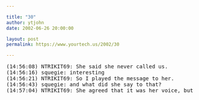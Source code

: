 ```yaml
---

title: "30"
author: ytjohn
date: 2002-06-26 20:00:00

layout: post
permalink: https://www.yourtech.us/2002/30

---
```

<pre>
(14:56:08) NTRIKIT69: She said she never called us.
(14:56:16) squegie: interesting
(14:56:21) NTRIKIT69: So I played the message to her.
(14:56:43) squegie: and what did she say to that?
(14:57:04) NTRIKIT69: She agreed that it was her voice, but reassured me that she never called us.
</pre>
